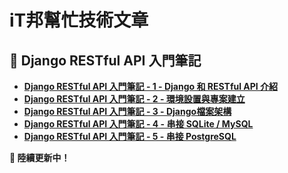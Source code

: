 # iT邦幫忙技術文章
## 🔹 Django RESTful API 入門筆記
- **[Django RESTful API 入門筆記 - 1 - Django 和 RESTful API 介紹](https://ithelp.ithome.com.tw/articles/10369706)**
- **[Django RESTful API 入門筆記 - 2 - 環境設置與專案建立](https://ithelp.ithome.com.tw/articles/10369715)**
- **[Django RESTful API 入門筆記 - 3 - Django檔案架構](https://ithelp.ithome.com.tw/articles/10369748)**
- **[Django RESTful API 入門筆記 - 4 - 串接 SQLite / MySQL](https://ithelp.ithome.com.tw/articles/10369815)**
- **[Django RESTful API 入門筆記 - 5 - 串接 PostgreSQL](https://ithelp.ithome.com.tw/articles/10369816)**

**🚀 陸續更新中！** 
